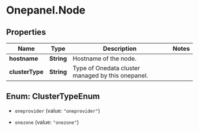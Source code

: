 # Onepanel.Node

## Properties
Name | Type | Description | Notes
------------ | ------------- | ------------- | -------------
**hostname** | **String** | Hostname of the node. | 
**clusterType** | **String** | Type of Onedata cluster managed by this onepanel. | 


<a name="ClusterTypeEnum"></a>
## Enum: ClusterTypeEnum


* `oneprovider` (value: `"oneprovider"`)

* `onezone` (value: `"onezone"`)




